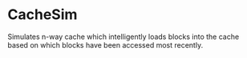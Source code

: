 # CacheSim
Simulates n-way cache which intelligently loads blocks into the cache based on which blocks have been accessed most recently.
